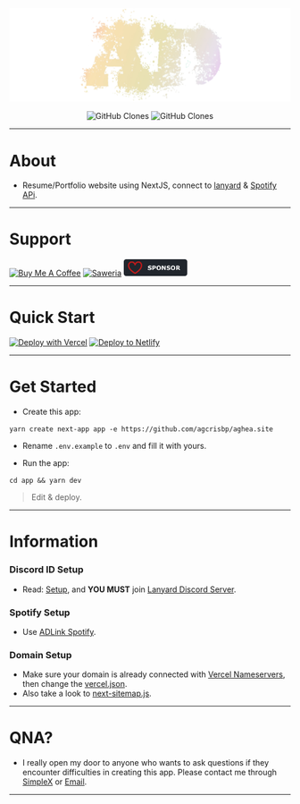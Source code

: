 <center><img src="/public/images/sign.png" /></center>

<p align="center">
    <img alt='GitHub Clones' src='https://img.shields.io/badge/dynamic/json?color=success&label=Clone&query=count&url=https://gist.github.com/agcrisbp/1fbd1d6a861373cb5a15f392018ee24f/raw/clone.json&logo=github'>
    <img alt='GitHub Clones' src='https://img.shields.io/badge/dynamic/json?color=success&label=Unique&query=uniques&url=https://gist.github.com/agcrisbp/1fbd1d6a861373cb5a15f392018ee24f/raw/clone.json&logo=githubactions&logoColor=white'>
</p>

---

# About

- Resume/Portfolio website using NextJS, connect to [lanyard](https://github.com/Phineas/lanyard) & [Spotify APi](https://github.com/agcrisbp/Spotify-ADLink).

---

# Support

<a href="https://www.buymeacoffee.com/agcrisbp" target="_blank"><img src="https://cdn.buymeacoffee.com/buttons/v2/default-yellow.png" alt="Buy Me A Coffee" style="height: 32px !important;width: 114px !important;" ></a>
<a href="https://saweria.co/agcrisbp" target="_blank"><img src="https://bio.aghea.site/saweria-button.png" alt="Saweria" style="height: 30px !important;width: 114px !important;" ></a>
<a href="https://github.com/sponsors/agcrisbp" target="_blank"><img src="/public/images/sponsor-badge.svg" alt="Github Sponsor" style="height: 30px !important;width: 114px !important;" ></a>

---

# Quick Start

[![Deploy with Vercel](https://vercel.com/button)](https://vercel.com/import/git?s=https://github.com/agcrisbp/aghea.site)
[![Deploy to Netlify](https://www.netlify.com/img/deploy/button.svg)](https://app.netlify.com/start/deploy?repository=https://github.com/agcrisbp/aghea.site)

---

# Get Started

- Create this app:
```
yarn create next-app app -e https://github.com/agcrisbp/aghea.site
```

- Rename `.env.example` to `.env` and fill it with yours.

- Run the app:
```
cd app && yarn dev
```

> Edit & deploy.

---

# Information

### Discord ID Setup
- Read: [Setup](https://adlink.aghea.site/frontend#add-discord-status), and **YOU MUST** join [Lanyard Discord Server](https://discord.gg/lanyard).

### Spotify Setup
- Use [ADLink Spotify](https://github.com/agcrisbp/Spotify-ADLink).

### Domain Setup
- Make sure your domain is already connected with [Vercel Nameservers](https://vercel.com/docs/projects/domains/working-with-nameservers), then change the [vercel.json](/vercel.json).
- Also take a look to [next-sitemap.js](/next-sitemap.js).

---

# QNA?
- I really open my door to anyone who wants to ask questions if they encounter difficulties in creating this app. Please contact me through [SimpleX](https://contact.aghea.site) or [Email](https://email.aghea.site).

---